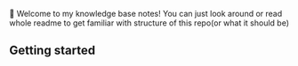 👋 Welcome to my knowledge base notes! You can just look around or read whole readme to get familiar with structure of this repo(or what it should be)

## Getting started